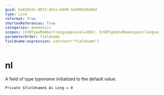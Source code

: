 ```yaml
---
guid: 6a0281dc-0072-451e-bd40-3a396639a64d
type: Live
reformat: True
shortenReferences: True
categories: mnemonics
scopes: InVBTypeMember(languageLevel=Vb8); InVBTypeAndNamespace(languageLevel=Vb8)
parameterOrder: fieldname
fieldname-expression: constant("fieldname")
---
```


# nl

A field of type $typename$ initialized to the default value.

```
Private $fieldname$ As Long = 0
```
